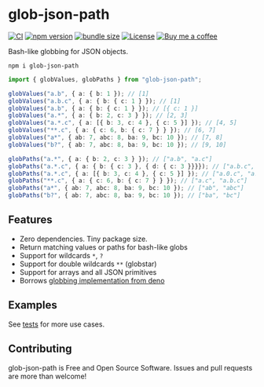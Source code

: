 # glob-json-path

[![CI](https://github.com/anttiviljami/glob-json-path/workflows/CI/badge.svg)](https://github.com/anttiviljami/glob-json-path/actions?query=workflow%3ACI)
[![npm version](https://img.shields.io/npm/v/glob-json-path.svg)](https://www.npmjs.com/package/glob-json-path)
[![bundle size](https://img.shields.io/bundlephobia/minzip/glob-json-path?label=gzip%20bundle)](https://bundlephobia.com/package/glob-json-path)
[![License](http://img.shields.io/:license-mit-blue.svg)](https://github.com/anttiviljami/glob-json-path/blob/master/LICENSE)
[![Buy me a coffee](https://img.shields.io/badge/donate-buy%20me%20a%20coffee-orange)](https://buymeacoff.ee/anttiviljami)

Bash-like globbing for JSON objects.

```
npm i glob-json-path
```

```typescript
import { globValues, globPaths } from "glob-json-path";

globValues("a.b", { a: { b: 1 }); // [1]
globValues("a.b.c", { a: { b: { c: 1 } }); // [1]
globValues("a.b", { a: { b: { c: 1 } }); // [{ c: 1 }]
globValues("a.*", { a: { b: 2, c: 3 } }); // [2, 3]
globValues("a.*.c", { a: [{ b: 3, c: 4 }, { c: 5 }] }); // [4, 5]
globValues("**.c", { a: { c: 6, b: { c: 7 } } }); // [6, 7]
globValues("a*", { ab: 7, abc: 8, ba: 9, bc: 10 }); // [7, 8]
globValues("b?", { ab: 7, abc: 8, ba: 9, bc: 10 }); // [9, 10]

globPaths("a.*", { a: { b: 2, c: 3 } }); // ["a.b", "a.c"]
globPaths("a.*.c", { a: { b: { c: 3 }, { d: { c: 3 }}}}); // ["a.b.c", "a.d.c"]
globPaths("a.*.c", { a: [{ b: 3, c: 4 }, { c: 5 }] }); // ["a.0.c", "a.1.c"]
globPaths("**.c", { a: { c: 6, b: { c: 7 } } }); // ["a.c", "a.b.c"]
globPaths("a*", { ab: 7, abc: 8, ba: 9, bc: 10 }); // ["ab", "abc"]
globPaths("b?", { ab: 7, abc: 8, ba: 9, bc: 10 }); // ["ba", "bc"]
```

## Features

- Zero dependencies. Tiny package size.
- Return matching values or paths for bash-like globs
- Support for wildcards `*`, `?`
- Support for double wildcards `**` (globstar)
- Support for arrays and all JSON primitives
- Borrows [globbing implementation from deno](https://github.com/anttiviljami/glob-json-path/blob/main/src/deno-glob.ts)

## Examples

See [tests](https://github.com/anttiviljami/glob-json-path/blob/main/src/glob.test.ts) for more use cases.

## Contributing

glob-json-path is Free and Open Source Software. Issues and pull requests are more than welcome!

